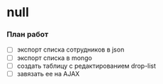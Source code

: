 # null

### План работ

- [ ] экспорт списка сотрудников в json
- [ ] экспорт списка в mongo
- [ ] создать таблицу с редактированием drop-list
- [ ] завязать ее на AJAX
